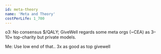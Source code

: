 ```yaml
---
id: meta-theory
name: 'Meta and Theory'
costPerLife: 1_700
---
```


o3: No consensus $/QALY; GiveWell regards some meta orgs (~CEA) as 3–10× top-charity but private models.

Me: Use low end of that.. 3x as good as top givewell
